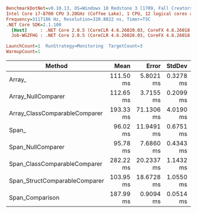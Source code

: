 ``` ini

BenchmarkDotNet=v0.10.13, OS=Windows 10 Redstone 3 [1709, Fall Creators Update] (10.0.16299.248)
Intel Core i7-8700 CPU 3.20GHz (Coffee Lake), 1 CPU, 12 logical cores and 6 physical cores
Frequency=3117186 Hz, Resolution=320.8022 ns, Timer=TSC
.NET Core SDK=2.1.100
  [Host]     : .NET Core 2.0.5 (CoreCLR 4.6.26020.03, CoreFX 4.6.26018.01), 64bit RyuJIT
  Job-WGZFHG : .NET Core 2.0.5 (CoreCLR 4.6.26020.03, CoreFX 4.6.26018.01), 64bit RyuJIT

LaunchCount=1  RunStrategy=Monitoring  TargetCount=3  
WarmupCount=1  

```
|                        Method |      Mean |      Error |    StdDev | Scaled | ScaledSD |
|------------------------------ |----------:|-----------:|----------:|-------:|---------:|
|                        Array_ | 111.50 ms |  5.8021 ms | 0.3278 ms |   1.00 |     0.00 |
|            Array_NullComparer | 112.65 ms |  3.7155 ms | 0.2099 ms |   1.01 |     0.00 |
| Array_ClassComparableComparer | 193.33 ms | 71.1306 ms | 4.0190 ms |   1.73 |     0.03 |
|                         Span_ |  96.02 ms | 11.9491 ms | 0.6751 ms |   0.86 |     0.01 |
|             Span_NullComparer |  95.78 ms |  7.6860 ms | 0.4343 ms |   0.86 |     0.00 |
|  Span_ClassComparableComparer | 282.22 ms | 20.2337 ms | 1.1432 ms |   2.53 |     0.01 |
| Span_StructComparableComparer | 103.95 ms | 18.6728 ms | 1.0550 ms |   0.93 |     0.01 |
|               Span_Comparison | 187.99 ms |  0.9094 ms | 0.0514 ms |   1.69 |     0.00 |
